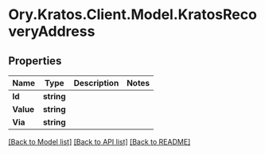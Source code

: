 # Ory.Kratos.Client.Model.KratosRecoveryAddress
## Properties

Name | Type | Description | Notes
------------ | ------------- | ------------- | -------------
**Id** | **string** |  | 
**Value** | **string** |  | 
**Via** | **string** |  | 

[[Back to Model list]](../README.md#documentation-for-models) [[Back to API list]](../README.md#documentation-for-api-endpoints) [[Back to README]](../README.md)

